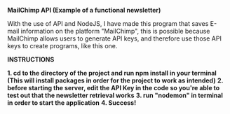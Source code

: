 **MailChimp API (Example of a functional newsletter)**

With the use of API and NodeJS, I have made this program that saves E-mail information on the platform "MailChimp", this is possible because MailChimp allows users to generate API keys, and therefore use those API keys to create programs, like this one.


**INSTRUCTIONS**

**1. cd to the directory of the project and run npm install in your terminal (This will install packages in order for the project to work as intended)**
**2. before starting the server, edit the API Key in the code so you're able to test out that the newsletter retrieval works**
**3. run "nodemon" in terminal in order to start the application**
**4. Success!**


